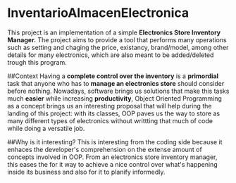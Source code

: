 # InventarioAlmacenElectronica
This project is an implementation of a simple **Electronics Store Inventory Manager.** The project aims to provide a tool that performs many operations such as setting and chaging the price, existancy, brand/model, among other details for many electronics, which are also meant to be added/deleted trough this program. 

##Context
Having a **complete control over the inventory** is a **primordial** task that anyone who has to **manage an electronics store** should consider before nothing. Nowadays, software brings us solutions that make this tasks much **easier** while increasing **productivity**, Object Oriented Programming as a concept brings us an interesting proposal that will help during the landing of this project: with its classes, OOP paves us the way to store as many different types of electronics without writtting that much of code while doing a versatile job.

##Why is it interesting?
This is interesting from the coding side because it enhaces the developer's comprehension on the extense amount of concepts involved in OOP. From an electronics store inventory manager, this eases the for it way to achieve a nice control over what's happening inside its business and also for it to planify informedly.
